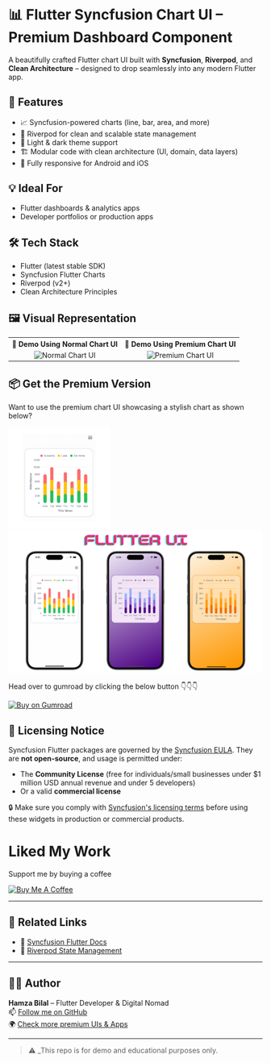 # 📊 Flutter Syncfusion Chart UI – Premium Dashboard Component

A beautifully crafted Flutter chart UI built with **Syncfusion**, **Riverpod**, and **Clean Architecture** – designed to drop seamlessly into any modern Flutter app.

## 🚀 Features

- 📈 Syncfusion-powered charts (line, bar, area, and more)
- 🧠 Riverpod for clean and scalable state management
- 🎨 Light & dark theme support
- 🏗️ Modular code with clean architecture (UI, domain, data layers)
- 📱 Fully responsive for Android and iOS

## 💡 Ideal For

- Flutter dashboards & analytics apps  
- Developer portfolios or production apps

## 🛠️ Tech Stack

- Flutter (latest stable SDK)
- Syncfusion Flutter Charts
- Riverpod (v2+)
- Clean Architecture Principles

## 🖼️ Visual Representation
<table align="center">
  <tr>
    <th>📱 Demo Using Normal Chart UI</th>
    <th>📱 Demo Using Premium Chart UI</th>
  </tr>
  <tr>
    <td align="center">
      <img src="assets/images/demo.gif" width="300" alt="Normal Chart UI">
    </td>
    <td align="center">
      <img src="assets/images/premium_demo.gif" width="300" alt="Premium Chart UI">
    </td>
  </tr>
</table>

## 📦 Get the Premium Version
Want to use the premium chart UI showcasing a stylish chart as shown below?
<p float="left">
  <img src="assets/images/premium_asset_graph_design.png" width="40%" /><br>
  <img src="assets/images/asset_management_cover.png" />
</p>

Head over to gumroad by clicking the below button 👇👇👇
<p align="left">
  <a href="https://hamzabilal5.gumroad.com/l/ldpgos?layout=profile" target="_blank">
    <img src="https://img.shields.io/badge/Buy%20Now%20on-Gumroad-orange?style=for-the-badge&logo=gumroad" alt="Buy on Gumroad">
  </a>
</p>

## 📄 Licensing Notice

Syncfusion Flutter packages are governed by the [Syncfusion EULA](https://www.syncfusion.com/eula/flutter). They are **not open-source**, and usage is permitted under:

- The **Community License** (free for individuals/small businesses under $1 million USD annual revenue and under 5 developers)
- Or a valid **commercial license**

🔒 Make sure you comply with [Syncfusion's licensing terms](https://www.syncfusion.com/products/communitylicense) before using these widgets in production or commercial products.

# Liked My Work

Support me by buying a coffee

[![Buy Me A Coffee](https://www.buymeacoffee.com/assets/img/guidelines/download-assets-sm-1.svg)](https://www.buymeacoffee.com/hamzag)


---

## 🔗 Related Links
- 📘 [Syncfusion Flutter Docs](https://pub.dev/packages/syncfusion_flutter_charts)
- 🧠 [Riverpod State Management](https://riverpod.dev)

---

## 👨‍💻 Author

**Hamza Bilal** – Flutter Developer & Digital Nomad  
📫 [Follow me on GitHub](https://github.com/HBGaya)  
🌍 [Check more premium UIs & Apps](https://hamzabilal5.gumroad.com/)

---

> ⚠️ _This repo is for demo and educational purposes only.
